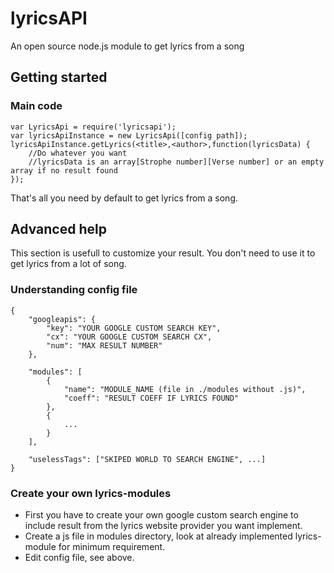 # lyricsAPI

An open source node.js module to get lyrics from a song

## Getting started

### Main code

    var LyricsApi = require('lyricsapi');
    var lyricsApiInstance = new LyricsApi([config path]);
    lyricsApiInstance.getLyrics(<title>,<author>,function(lyricsData) {
        //Do whatever you want
        //lyricsData is an array[Strophe number][Verse number] or an empty array if no result found
    });

That's all you need by default to get lyrics from a song. 

## Advanced help

This section is usefull to customize your result. You don't need to use it to get lyrics from a lot of song.

### Understanding config file

    {
    	"googleapis": {
    		"key": "YOUR GOOGLE CUSTOM SEARCH KEY",
    		"cx": "YOUR GOOGLE CUSTOM SEARCH CX",
    		"num": "MAX RESULT NUMBER"
    	},
    	
    	"modules": [
    		{
    			"name": "MODULE_NAME (file in ./modules without .js)",
    			"coeff": "RESULT COEFF IF LYRICS FOUND"
    		},
    		{
    			...
    		}
    	],
    	
    	"uselessTags": ["SKIPED WORLD TO SEARCH ENGINE", ...]
    }
    
### Create your own lyrics-modules

* First you have to create your own google custom search engine to include result from the lyrics website provider you want implement.
* Create a js file in modules directory, look at already implemented lyrics-module for minimum requirement.
* Edit config file, see above.
